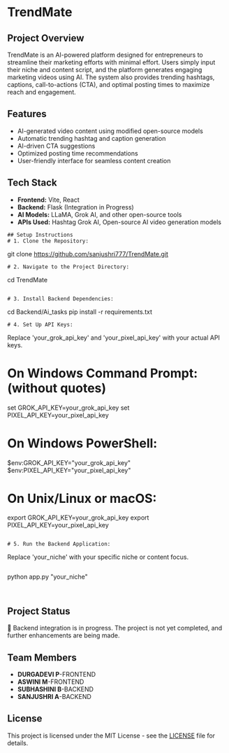 # TrendMate

## Project Overview
TrendMate is an AI-powered platform designed for entrepreneurs to streamline their marketing efforts with minimal effort. Users simply input their niche and content script, and the platform generates engaging marketing videos using AI. The system also provides trending hashtags, captions, call-to-actions (CTA), and optimal posting times to maximize reach and engagement.

## Features
- AI-generated video content using modified open-source models
- Automatic trending hashtag and caption generation
- AI-driven CTA suggestions
- Optimized posting time recommendations
- User-friendly interface for seamless content creation

## Tech Stack
- **Frontend:** Vite, React
- **Backend:** Flask (Integration in Progress)
- **AI Models:** LLaMA, Grok AI, and other open-source tools
- **APIs Used:** Hashtag Grok AI, Open-source AI video generation models
```
## Setup Instructions
# 1. Clone the Repository:
```
git clone https://github.com/sanjushri777/TrendMate.git
```
# 2. Navigate to the Project Directory:
```
cd TrendMate
```

# 3. Install Backend Dependencies:
```
cd Backend/Ai_tasks
pip install -r requirements.txt
```
# 4. Set Up API Keys:
```
 Replace 'your_grok_api_key' and 'your_pixel_api_key' with your actual API keys.

# On Windows Command Prompt:(without quotes)
set GROK_API_KEY=your_grok_api_key
set PIXEL_API_KEY=your_pixel_api_key

# On Windows PowerShell:
$env:GROK_API_KEY="your_grok_api_key"
$env:PIXEL_API_KEY="your_pixel_api_key"

# On Unix/Linux or macOS:
export GROK_API_KEY=your_grok_api_key
export PIXEL_API_KEY=your_pixel_api_key
```

# 5. Run the Backend Application:
```
 Replace 'your_niche' with your specific niche or content focus.
 ```
```
python app.py "your_niche"

```
  
```
## Project Status
🚧 Backend integration is in progress. The project is not yet completed, and further enhancements are being made.

## Team Members
- **DURGADEVI P**-FRONTEND
- **ASWINI M**-FRONTEND
- **SUBHASHINI B**-BACKEND
- **SANJUSHRI A**-BACKEND

## License
This project is licensed under the MIT License - see the [LICENSE](LICENSE) file for details.

